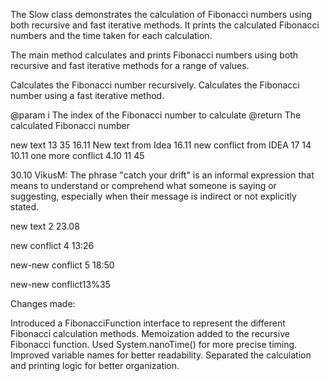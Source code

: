 The Slow class demonstrates the calculation of Fibonacci numbers using both recursive
and fast iterative methods. It prints the calculated Fibonacci numbers and the time
taken for each calculation.

The main method calculates and prints Fibonacci numbers using both recursive and fast iterative methods for a range of values.


Calculates the Fibonacci number recursively.
Calculates the Fibonacci number using a fast iterative method.

@param i The index of the Fibonacci number to calculate
@return The calculated Fibonacci number

new text 13 35 16.11
New text from Idea 16.11
new conflict from IDEA 17 14 10.11
one more conflict 4.10 11 45

30.10
VikusM: The phrase "catch your drift" is an informal expression that means to understand or comprehend what someone is saying or suggesting, especially when their message is indirect or not explicitly stated. 

new text 2 23.08

new conflict 4 13:26

new-new conflict 5 18:50

new-new conflict13%35

Changes made:

Introduced a FibonacciFunction interface to represent the different Fibonacci calculation methods.
Memoization added to the recursive Fibonacci function.
Used System.nanoTime() for more precise timing.
Improved variable names for better readability.
Separated the calculation and printing logic for better organization.